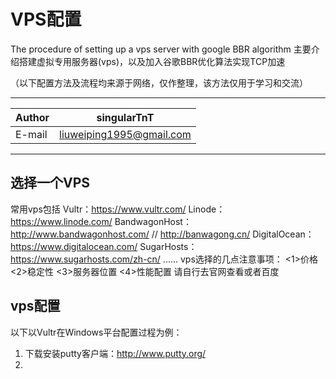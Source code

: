 # VPS配置
The procedure of setting up a vps server with google BBR algorithm
主要介绍搭建虚拟专用服务器(vps)，以及加入谷歌BBR优化算法实现TCP加速

（以下配置方法及流程均来源于网络，仅作整理，该方法仅用于学习和交流）
****
	
|Author|singularTnT|
|---|---
|E-mail|liuweiping1995@gmail.com


****
## 选择一个VPS
常用vps包括
Vultr：https://www.vultr.com/
Linode：https://www.linode.com/
BandwagonHost：http://www.bandwagonhost.com/ // http://banwagong.cn/
DigitalOcean：https://www.digitalocean.com/
SugarHosts：https://www.sugarhosts.com/zh-cn/
......
vps选择的几点注意事项：
<1>价格 <2>稳定性 <3>服务器位置 <4>性能配置
请自行去官网查看或者百度

## vps配置
以下以Vultr在Windows平台配置过程为例：

1. 下载安装putty客户端：http://www.putty.org/
2.
